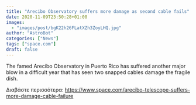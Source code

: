 ```yaml
---
title: "Arecibo Observatory suffers more damage as second cable fails"
date: 2020-11-09T23:50:28+01:00
images:
  - "images/post/bgK22h26FLatXZh3ZoyLHQ.jpg"
author: "AstroBot"
categories: ["News"]
tags: ["space.com"]
draft: false
---
```


The famed Arecibo Observatory in Puerto Rico has suffered another major blow in a difficult year that has seen two snapped cables damage the fragile dish. 

Διαβάστε περισσότερα: https://www.space.com/arecibo-telescope-suffers-more-damage-cable-failure
